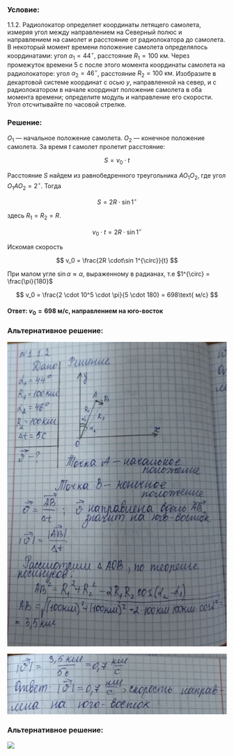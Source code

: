 ###  Условие:

$1.1.2.$ Радиолокатор определяет координаты летящего самолета, измеряя угол между направлением на Северный полюс и направлением на самолет и расстояние от радиолокатора до самолета. В некоторый момент времени положение самолета определялось координатами: угол $\alpha_1 = 44^{\circ}$, расстояние $R_1 = 100\text{ км}$. Через промежуток времени $5\text{ с}$ после этого момента координаты самолета на радиолокаторе: угол $\alpha_2 = 46^{\circ}$, расстояние $R_2 = 100\text{ км}$. Изобразите в декартовой системе координат с осью $y$, направленной на север, и с радиолокатором в начале координат положение самолета в оба момента времени; определите модуль и направление его скорости. Угол отсчитывайте по часовой стрелке.

###  Решение:

$O_1$ — начальное положение самолета. $O_2$ — конечное положение самолета. За время $t$ самолет пролетит расстояние:

$$
S = v_0 \cdot t
$$

Расстояние $S$ найдем из равнобедренного треугольника $AO_1O_2$, где угол $O_1AO_2 = 2^{\circ}$. Тогда

$$
S = 2R \cdot\sin 1^{\circ}
$$

здесь $R_1 = R_2 = R$.

$$
v_0 \cdot t = 2R \cdot\sin 1^{\circ}
$$

Искомая скорость

$$
v_0 = \frac{2R \cdot\sin 1^{\circ}}{t}
$$

При малом угле $\sin\alpha\approx \alpha$, выраженному в радианах, т.е $1^{\circ} = \frac{\pi}{180}$

$$
v_0 = \frac{2 \cdot 10^5 \cdot \pi}{5 \cdot 180} = 698\text{ м/с}
$$

#### Ответ: $v_0 = 698 \text{ м/с}$, направлением на юго-восток

###  Альтернативное решение:

![|668x926, 50%](../../img/1.1.2/01.jpg)

![|606x168, 50%](../../img/1.1.2/02.jpg)

###  Альтернативное решение:

![](https://www.youtube.com/embed/9fFaLsQl01g)